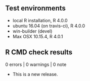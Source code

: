 ## Test environments
* local R installation, R 4.0.0
* ubuntu 16.04 (on travis-ci), R 4.0.0
* win-builder (devel)
* Max OSX	10.15.4, R 4.0.1

## R CMD check results

0 errors | 0 warnings | 0 note

* This is a new release.
